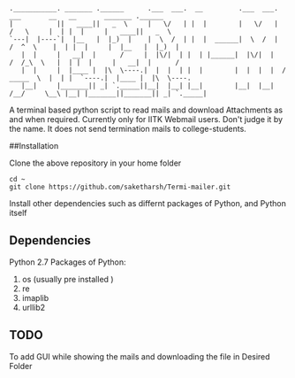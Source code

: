 
```
.___________. _______ .______      .___  ___.  __         .___  ___.      ___       __   __       _______ .______      
|           ||   ____||   _  \     |   \/   | |  |        |   \/   |     /   \     |  | |  |     |   ____||   _  \     
`---|  |----`|  |__   |  |_)  |    |  \  /  | |  |  ______|  \  /  |    /  ^  \    |  | |  |     |  |__   |  |_)  |    
   |  |     |   __|  |      /     |  |\/|  | |  | |______|  |\/|  |   /  /_\  \   |  | |  |     |   __|  |      /     
   |  |     |  |____ |  |\  \----.|  |  |  | |  |        |  |  |  |  /  _____  \  |  | |  `----.|  |____ |  |\  \----.
   |__|     |_______|| _| `._____||__|  |__| |__|        |__|  |__| /__/     \__\ |__| |_______||_______|| _| `._____|

```

A terminal based python script to read mails and download Attachments as and when required. Currently only for IITK Webmail users. Don't judge it by the name. It does not send termination mails to college-students.

##Installation

Clone the above repository in your home folder
```
cd ~
git clone https://github.com/saketharsh/Termi-mailer.git

```
Install other dependencies such as differnt packages of Python, and Python itself

## Dependencies
Python 2.7
Packages of Python:
1. os (usually pre installed )
2. re
3. imaplib
4. urllib2

## TODO

To add GUI while showing the mails and downloading the file in Desired Folder
